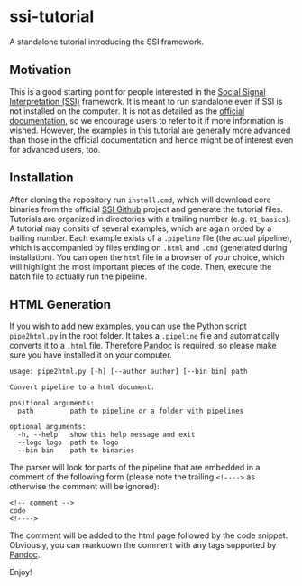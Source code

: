 # ssi-tutorial
A standalone tutorial introducing the SSI framework.

## Motivation

This is a good starting point for people interested in the [Social Signal Interpretation (SSI)](http://openssi.net) framework. It is meant to run standalone even if SSI is not installed on the computer. It is not as detailed as the [official documentation](https://rawgit.com/hcmlab/ssi/master/docs/index.html), so we encourage users to refer to it if more information is wished. However, the examples in this tutorial are generally more advanced than those in the official documentation and hence might be of interest even for advanced users, too.

## Installation

After cloning the repository run `install.cmd`, which will download core binaries from the official [SSI Github](https://github.com/hcmlab/ssi/) project and generate the tutorial files. Tutorials are organized in directories with a trailing number (e.g. `01_basics`). A tutorial may consits of several examples, which are again orded by a trailing number. Each example exists of a `.pipeline` file (the actual pipeline), which is accompanied by files ending on `.html` and `.cmd` (generated during installation). You can open the `html` file in a browser of your choice, which will highlight the most important pieces of the code. Then, execute the batch file to actually run the pipeline.

## HTML Generation

If you wish to add new examples, you can use the Python script `pipe2html.py` in the root folder. It takes a `.pipeline` file and automatically converts it to a `.html` file. Therefore [Pandoc](https://pandoc.org/installing.html) is required, so please make sure you have installed it on your computer.

```
usage: pipe2html.py [-h] [--author author] [--bin bin] path

Convert pipeline to a html document.

positional arguments:
  path         path to pipeline or a folder with pipelines

optional arguments:
  -h, --help   show this help message and exit
  --logo logo  path to logo
  --bin bin    path to binaries
```

The parser will look for parts of the pipeline that are embedded in a comment of the following form (please note the trailing `<!---->` as otherwise the comment will be ignored):

```
<!-- comment -->
code
<!---->
```

The comment will be added to the html page followed by the code snippet. Obviously, you can markdown the comment with any tags supported by [Pandoc](https://pandoc.org/MANUAL.html).

Enjoy!

